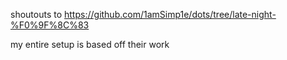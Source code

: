 shoutouts to https://github.com/1amSimp1e/dots/tree/late-night-%F0%9F%8C%83 

my entire setup is based off their work
